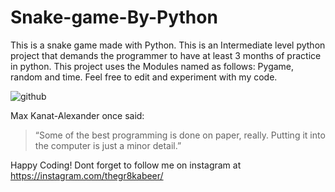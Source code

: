# Snake-game-By-Python
This is a snake game made with Python. This is an Intermediate level python project that demands the programmer to have at least 3 months of practice in python. This project uses the Modules named as follows: Pygame, random and time. Feel free to edit and experiment with my code.

![github](https://user-images.githubusercontent.com/64730390/86085907-ca103f80-bab9-11ea-8389-f05b09cd398e.gif)

Max Kanat-Alexander once said:
>“Some of the best programming is done on paper, really. Putting it into the computer is just a minor detail.”

Happy Coding!
Dont forget to follow me on instagram at https://instagram.com/thegr8kabeer/
